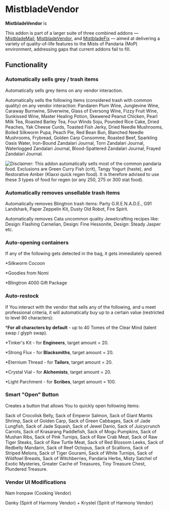 # MistbladeVendor

**MistbladeVendor** is 

This addon is part of a larger suite of three combined addons — [MistbladeMail](https://github.com/KeseeX/_MistbladeMail), [MistbladeVendor](https://github.com/KeseeX/_MistbladeVendor), and [MistbladeFix](https://github.com/KeseeX/_MistbladeFix) — aimed at delivering a variety of quality-of-life features to the Mists of Pandaria (MoP) environment, addressing gaps that current addons fail to fill.

## Functionality

### Automatically sells grey / trash items

Automatically sells grey items on any vendor interaction.

Automatically sells the following items (considered trash with common quality) on any vendor interaction: Pandaren Plum Wine, Junglevine Wine, Caraway Burnwine, Silverwine, Glass of Eversong Wine, Fizzy Fruit Wine, Sunkissed Wine, Master Healing Potion, Skewered Peanut Chicken, Pearl Milk Tea, Roasted Barley Tea, Four Winds Soju, Pounded Rice Cake, Dried Peaches, Yak Cheese Curds, Toasted Fish Jerky, Dried Needle Mushrooms, Boiled Silkworm Pupa, Peach Pie, Red Bean Bun, Blanched Needle Mushrooms, Frybread, Golden Carp Consomme, Roasted Beef, Sparkling Oasis Water, Iron-Bound Zandalari Journal, Torn Zandalari Journal,  Waterlogged Zandalari Journal, Blood-Spattered Zandalari Journal, Frayed Zandalari Journal.

![Disclaimer](https://img.shields.io/badge/Disclaimer-Important-red): This addon automatically sells most of the common pandaria food. Exclusions are Green Curry Fish (crit), Tangy Yogurt (haste), and Restorative Amber (Klaxxi quick regen food). It is therefore advised to use these 3 types of food for regen (or any 250, 275 or 300 stat food).

### Automatically removes unsellable trash items

Automatically removes Blingtron trash items: Party G.R.E.N.A.D.E., G91 Landshark, Paper Zeppelin Kit, Dusty Old Robot, Fire Spirit.

Automatically removes Cata uncommon quality Jewelcrafting recipes like: Design: Flashing Carnelian, Design: Fine Hessonite, Design: Steady Jasper etc.

### Auto-opening containers

If any of the following gets detected in the bag, it gets immediately opened:

*Silkworm Cocoon

*Goodies from Nomi

*Blingtron 4000 Gift Package

### Auto-restock

If You interact with the vendor that sells any of the following, and u meet professional criteria, it will automatically buy up to a certain value (restricted to level 90 characters):

***For all characters by default** - up to 40 Tomes of the Clear Mind (talent swap / glyph swap).

*Tinker's Kit - for **Engineers**, target amount = 20.

*Strong Flux - for **Blacksmiths**, target amount = 20.

*Eternium Thread - for **Tailors**, target amount = 20.

*Crystal Vial - for **Alchemists**, target amount = 20.

*Light Parchment - for **Scribes**, target amount = 100.

### Smart "Open" Button

Creates a button that allows You to quickly open following items:

Sack of Crocolisk Belly, Sack of Emperor Salmon, Sack of Giant Mantis Shrimp, Sack of Golden Carp, Sack of Green Cabbages, Sack of Jade Lungfish, Sack of Jade Squash, Sack of Jewel Danio, Sack of Juicycrunch Carrots, Sack of Krasarang Paddlefish, Sack of Mogu Pumpkins, Sack of Mushan Ribs, Sack of Pink Turnips, Sack of Raw Crab Meat, Sack of Raw Tiger Steaks, Sack of Raw Turtle Meat, Sack of Red Blossom Leeks, Sack of Redbelly Mandarin, Sack of Reef Octopus, Sack of Scallions, Sack of Striped Melons, Sack of Tiger Gourami, Sack of White Turnips, Sack of Wildfowl Breasts, Sack of Witchberries, Pandaria Herbs, Misty Satchel of Exotic Mysteries, Greater Cache of Treasures, Tiny Treasure Chest, Plundered Treasure.

### Vendor UI Modifications

Nam Ironpaw (Cooking Vendor)

Danky (Spirit of Harmony Vendor) + Krystel (Spirit of Harmony Vendor)

